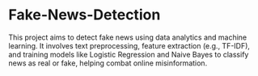 # Fake-News-Detection
This project aims to detect fake news using data analytics and machine learning. It involves text preprocessing, feature extraction (e.g., TF-IDF), and training models like Logistic Regression and Naive Bayes to classify news as real or fake, helping combat online misinformation.
